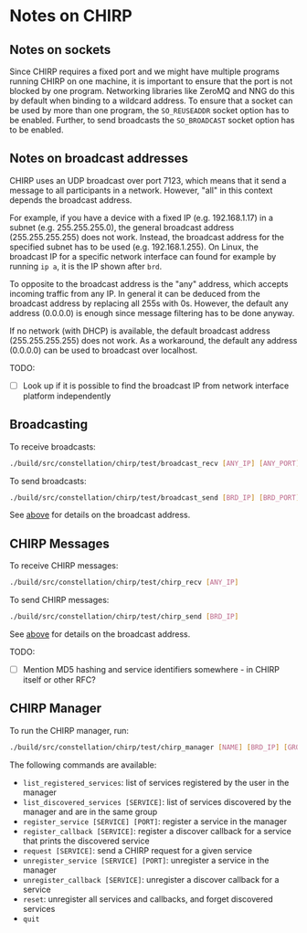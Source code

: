 # Notes on CHIRP

## Notes on sockets

Since CHIRP requires a fixed port and we might have multiple programs running CHIRP on one machine, it is important to ensure that the port is not blocked by one program. Networking libraries like ZeroMQ and NNG do this by default when binding to a wildcard address. To ensure that a socket can be used by more than one program, the `SO_REUSEADDR` socket option has to be enabled. Further, to send broadcasts the `SO_BROADCAST` socket option has to be enabled.

## Notes on broadcast addresses

CHIRP uses an UDP broadcast over port 7123, which means that it send a message to all participants in a network. However, "all" in this context depends the broadcast address.

For example, if you have a device with a fixed IP (e.g. 192.168.1.17) in a subnet (e.g. 255.255.255.0), the general broadcast address (255.255.255.255) does not work. Instead, the broadcast address for the specified subnet has to be used (e.g. 192.168.1.255). On Linux, the broadcast IP for a specific network interface can found for example by running `ip a`, it is the IP shown after `brd`.

To opposite to the broadcast address is the "any" address, which accepts incoming traffic from any IP. In general it can be deduced from the broadcast address by replacing all 255s with 0s. However, the default any address (0.0.0.0) is enough since message filtering has to be done anyway.

If no network (with DHCP) is available, the default broadcast address (255.255.255.255) does not work. As a workaround, the default any address (0.0.0.0) can be used to broadcast over localhost.

TODO:
- [ ] Look up if it is possible to find the broadcast IP from network interface platform independently

## Broadcasting

To receive broadcasts:
```sh
./build/src/constellation/chirp/test/broadcast_recv [ANY_IP] [ANY_PORT]
```

To send broadcasts:
```sh
./build/src/constellation/chirp/test/broadcast_send [BRD_IP] [BRD_PORT]
```

See [above](#notes-on-broadcast-addresses) for details on the broadcast address.

## CHIRP Messages

To receive CHIRP messages:
```sh
./build/src/constellation/chirp/test/chirp_recv [ANY_IP]
```

To send CHIRP messages:
```sh
./build/src/constellation/chirp/test/chirp_send [BRD_IP]
```

See [above](#notes-on-broadcast-addresses) for details on the broadcast address.

TODO:
- [ ] Mention MD5 hashing and service identifiers somewhere - in CHIRP itself or other RFC?

## CHIRP Manager

To run the CHIRP manager, run:
```sh
./build/src/constellation/chirp/test/chirp_manager [NAME] [BRD_IP] [GROUP] [ANY_IP]
```

The following commands are available:
- `list_registered_services`: list of services registered by the user in the manager
- `list_discovered_services [SERVICE]`: list of services discovered by the manager and are in the same group
- `register_service [SERVICE] [PORT]`: register a service in the manager
- `register_callback [SERVICE]`: register a discover callback for a service that prints the discovered service
- `request [SERVICE]`: send a CHIRP request for a given service
- `unregister_service [SERVICE] [PORT]`: unregister a service in the manager
- `unregister_callback [SERVICE]`: unregister a discover callback for a service
- `reset`: unregister all services and callbacks, and forget discovered services
- `quit`
